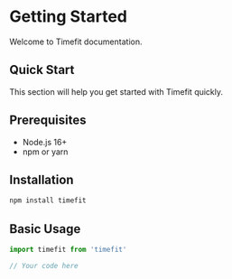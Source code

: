 # Getting Started

Welcome to Timefit documentation.

## Quick Start

This section will help you get started with Timefit quickly.

## Prerequisites

- Node.js 16+
- npm or yarn

## Installation

```bash
npm install timefit
```

## Basic Usage

```javascript
import timefit from 'timefit'

// Your code here
``` 